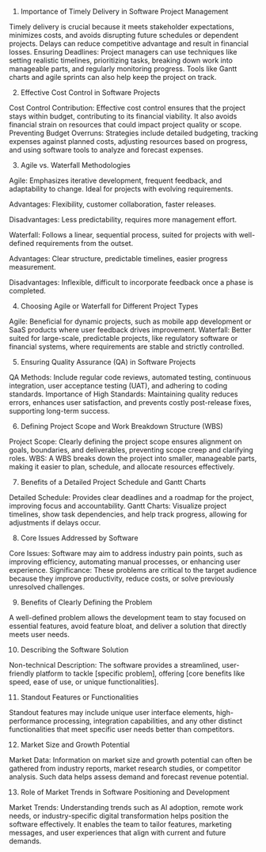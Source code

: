 1. Importance of Timely Delivery in Software Project Management

Timely delivery is crucial because it meets stakeholder expectations, minimizes costs, and avoids disrupting future schedules or dependent projects. Delays can reduce competitive advantage and result in financial losses.
Ensuring Deadlines: Project managers can use techniques like setting realistic timelines, prioritizing tasks, breaking down work into manageable parts, and regularly monitoring progress. Tools like Gantt charts and agile sprints can also help keep the project on track.

2. Effective Cost Control in Software Projects

Cost Control Contribution: Effective cost control ensures that the project stays within budget, contributing to its financial viability. It also avoids financial strain on resources that could impact project quality or scope.
Preventing Budget Overruns: Strategies include detailed budgeting, tracking expenses against planned costs, adjusting resources based on progress, and using software tools to analyze and forecast expenses.

3. Agile vs. Waterfall Methodologies

Agile: Emphasizes iterative development, frequent feedback, and adaptability to change. Ideal for projects with evolving requirements.

Advantages: 
Flexibility, customer collaboration, faster releases.

Disadvantages: 
Less predictability, requires more management effort.

Waterfall: Follows a linear, sequential process, suited for projects with well-defined requirements from the outset.

Advantages: 
Clear structure, predictable timelines, easier progress measurement.

Disadvantages: 
Inflexible, difficult to incorporate feedback once a phase is completed.

4. Choosing Agile or Waterfall for Different Project Types

Agile: Beneficial for dynamic projects, such as mobile app development or SaaS products where user feedback drives improvement.
Waterfall: Better suited for large-scale, predictable projects, like regulatory software or financial systems, where requirements are stable and strictly controlled.

5. Ensuring Quality Assurance (QA) in Software Projects

QA Methods: Include regular code reviews, automated testing, continuous integration, user acceptance testing (UAT), and adhering to coding standards.
Importance of High Standards: Maintaining quality reduces errors, enhances user satisfaction, and prevents costly post-release fixes, supporting long-term success.

6. Defining Project Scope and Work Breakdown Structure (WBS)

Project Scope: Clearly defining the project scope ensures alignment on goals, boundaries, and deliverables, preventing scope creep and clarifying roles.
WBS: A WBS breaks down the project into smaller, manageable parts, making it easier to plan, schedule, and allocate resources effectively.

7. Benefits of a Detailed Project Schedule and Gantt Charts

Detailed Schedule: Provides clear deadlines and a roadmap for the project, improving focus and accountability.
Gantt Charts: Visualize project timelines, show task dependencies, and help track progress, allowing for adjustments if delays occur.

8. Core Issues Addressed by Software

Core Issues: Software may aim to address industry pain points, such as improving efficiency, automating manual processes, or enhancing user experience.
Significance: These problems are critical to the target audience because they improve productivity, reduce costs, or solve previously unresolved challenges.

9. Benefits of Clearly Defining the Problem

A well-defined problem allows the development team to stay focused on essential features, avoid feature bloat, and deliver a solution that directly meets user needs.

10. Describing the Software Solution

Non-technical Description: The software provides a streamlined, user-friendly platform to tackle [specific problem], offering [core benefits like speed, ease of use, or unique functionalities].

11. Standout Features or Functionalities

Standout features may include unique user interface elements, high-performance processing, integration capabilities, and any other distinct functionalities that meet specific user needs better than competitors.

12. Market Size and Growth Potential

Market Data: Information on market size and growth potential can often be gathered from industry reports, market research studies, or competitor analysis. Such data helps assess demand and forecast revenue potential.

13. Role of Market Trends in Software Positioning and Development

Market Trends: Understanding trends such as AI adoption, remote work needs, or industry-specific digital transformation helps position the software effectively. It enables the team to tailor features, marketing messages, and user experiences that align with current and future demands.





